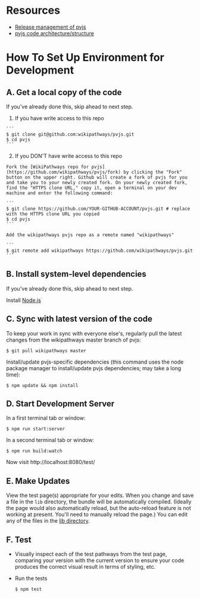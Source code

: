 # Resources

* [Release management of pvjs](https://docs.google.com/a/gladstone.ucsf.edu/document/d/1F_byBNbX--BAduMOUPiHauith7NJ5kBzzIdSDt9q2gM/edit?usp=sharing)
* [pvjs code architecture/structure](../lib/README.md)

# How To Set Up Environment for Development

## A. Get a local copy of the code

  If you've already done this, skip ahead to next step.

  1. If you have write access to this repo

    ```
    $ git clone git@github.com:wikipathways/pvjs.git
    $ cd pvjs
    ```

  2. If you DON'T have write access to this repo

    Fork the [WikiPathways repo for pvjs](https://github.com/wikipathways/pvjs/fork) by clicking the "Fork" button on the upper right. Github will create a fork of pvjs for you and take you to your newly created fork. On your newly created fork, find the "HTTPS clone URL," copy it, open a terminal on your dev machine and enter the following command:

    ```
    $ git clone https://github.com/YOUR-GITHUB-ACCOUNT/pvjs.git # replace with the HTTPS clone URL you copied
    $ cd pvjs
    ```

    Add the wikipathways pvjs repo as a remote named "wikipathways"

    ```
    $ git remote add wikipathways https://github.com/wikipathways/pvjs.git
    ```

## B. Install system-level dependencies

  If you've already done this, skip ahead to next step.

  Install [Node.js](http://nodejs.org/download/)

## C. Sync with latest version of the code

  To keep your work in sync with everyone else's, regularly pull the latest changes from the wikipathways master branch of pvjs:

  ```
  $ git pull wikipathways master
  ```

  Install/update pvjs-specific dependencies (this command uses the node package manager to install/update pvjs dependencies; may take a long time):

  ```
  $ npm update && npm install
  ```

## D. Start Development Server

  In a first terminal tab or window:

  ```
  $ npm run start:server
  ```

  In a second terminal tab or window:

  ```
  $ npm run build:watch
  ```

  Now visit http://localhost:8080/test/

## E. Make Updates

  View the test page(s) appropriate for your edits. When you change and save a file in the `lib` directory, the bundle will be automatically compiled. (Ideally the page would also automatically reload, but the auto-reload feature is not working at present. You'll need to manually reload the page.) You can edit any of the files in the [lib directory](https://github.com/wikipathways/pvjs/tree/master/lib).

## F. Test

  * Visually inspect each of the test pathways from the test page, comparing your version with the current version to ensure your code produces the correct visual result in terms of styling, etc.
  * Run the tests

    ```
    $ npm test
    ```
